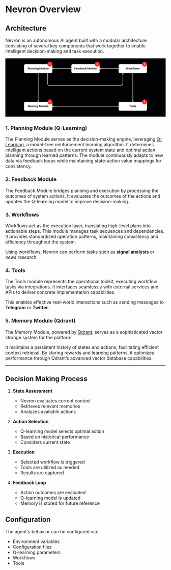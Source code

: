 # Nevron Overview

## Architecture

Nevron is an autonomous AI agent built with a modular architecture consisting of several key components that work together to enable intelligent decision-making and task execution.

![Architecture Diagram](/assets/architecture.png)

### 1. Planning Module (Q-Learning)
The Planning Module serves as the decision-making engine, leveraging [Q-Learning](https://en.wikipedia.org/wiki/Q-learning), a model-free reinforcement learning algorithm. It determines intelligent actions based on the current system state and optimal action planning through learned patterns. The module continuously adapts to new data via feedback loops while maintaining state-action value mappings for consistency.

### 2. Feedback Module
The Feedback Module bridges planning and execution by processing the outcomes of system actions. It evaluates the outcomes of the actions and updates the Q-learning model to improve decision-making.

### 3. Workflows
Workflows act as the execution layer, translating high-level plans into actionable steps. This module manages task sequences and dependencies. It provides standardized operation patterns, maintaining consistency and efficiency throughout the system.

Using workflows, Nevron can perform tasks such as **signal analysis** or *news research*.

### 4. Tools
The Tools module represents the operational toolkit, executing workflow tasks via integrations. It interfaces seamlessly with external services and APIs to deliver concrete implementation capabilities. 

This enables effective real-world interactions such as sending messages to **Telegram** or **Twitter**.

### 5. Memory Module (Qdrant)
The Memory Module, powered by [Qdrant](https://qdrant.tech/), serves as a sophisticated vector storage system for the platform. 

It maintains a persistent history of states and actions, facilitating efficient context retrieval. By storing rewards and learning patterns, it optimizes performance through Qdrant’s advanced vector database capabilities.

-----

## Decision Making Process

1. **State Assessment**
      - Nevron evaluates current context
      - Retrieves relevant memories
      - Analyzes available actions

2. **Action Selection**
      - Q-learning model selects optimal action
      - Based on historical performance
      - Considers current state

3. **Execution**
      - Selected workflow is triggered
      - Tools are utilized as needed
      - Results are captured

4. **Feedback Loop**
      - Action outcomes are evaluated
      - Q-learning model is updated
      - Memory is stored for future reference

## Configuration

The agent's behavior can be configured via:

- Environment variables
- Configuration files
- Q-learning parameters
- Workflows
- Tools
